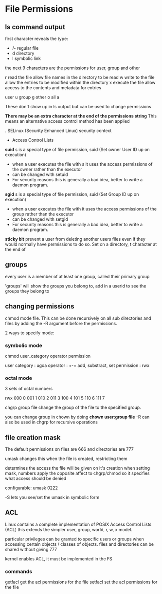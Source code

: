 # File Permissions

## ls command output

first character reveals the type:

* /- regular file
* d directory
* l symbolic link

the next 9 characters are the permissions for user, group and other

r 	read the file 		allow file names in the directory to be read
w 	write to the file 	allow the entries to be modified within the directory
x 	execute the file 	allow access to the contents and metadata for entries

user	u
group	g
other	o
all 	a

These don't show up in ls output but can be used to change permissions

**There may be an extra character at the end of the permissions string**
This means an alternative access control method has been applied

. SELinux (Security Enhanced Linux) security context
+ Access Control Lists

**suid**
s is a special type of file permission, suid (Set owner User ID up on execution)

* when a user executes the file with s it uses the access permissions of the owner rather than the executor
* can be changed with setuid
* For security reasons this is generally a bad idea, better to write a daemon program.

**sgid**
s is a special type of file permission, suid (Set Group ID up on execution)

* when a user executes the file with it uses the access permissions of the group rather than the executor
* can be changed with setgid
* For security reasons this is generally a bad idea, better to write a daemon program.

**sticky bit**
prevent a user from deleting another users files even if they would normally have permissions to do so.
Set on a directory, t character at the end of 

## groups

every user is a member of at least one group, called their primary group

'groups' will show the groups you belong to, add in a userid to see the groups they belong to

## changing permissions

chmod mode file.
This can be done recursively on all sub directories and files by adding the -R argument before the permissions.

2 ways to specify mode:

### symbolic mode

chmod user_category operator permission

user category 	: ugoa
operator		: +-=  add, substract, set
permission 		: rwx

### octal mode
3 sets of octal numbers

rwx
000	0
001	1
010	2
011	3
100	4
101	5
110	6
111	7

chgrp group file
change the group of the file to the specified group.

you can change group in chown by doing **chown user:group file**
-R can also be used in chgrp for recursive operations

## file creation mask

The default permissions on files are 666 and directories are 777

umask changes this when the file is created, restricting them

determines the access the file will be given on it's creation
when setting mask, numbers apply the opposite affect to chgrp/chmod
so it specifies what access should be denied

configurable: umask 0222

-S lets you see/set the umask in symbolic form

## ACL

Linux contains a complete implementation of POSIX Access Control Lists (ACL)
this extends the simpler user, group, world, r, w, x model.

particular privileges can be granted to specific users or groups when accessing certain objects / classes of objects.
files and directories can be shared without giving 777

kernel enables ACL, it must be implemented in the FS

### commands

getfacl <file>
	get the acl permissions for the file
setfacl <options> <permissions> <file>
	set the acl permissions for the file